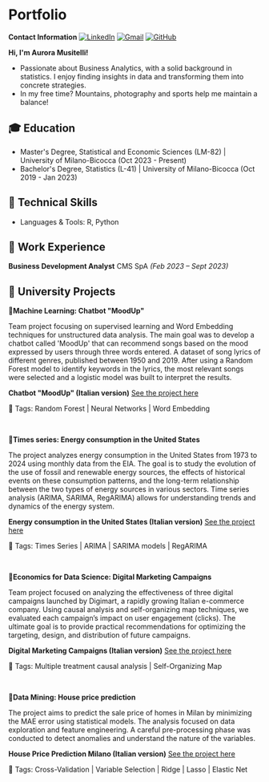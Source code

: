 # Portfolio

**Contact Information**
[![LinkedIn](https://img.shields.io/badge/LinkedIn-blue?logo=linkedin&logoColor=white)](https://www.linkedin.com/in/aurora-musitelli-bb1464195/)
[![Gmail](https://img.shields.io/badge/Gmail-red?logo=gmail&logoColor=white)](mailto:musitelliaurora@gmail.com)
[![GitHub](https://img.shields.io/badge/GitHub-black?logo=github&logoColor=white)](https://github.com/auroraMusitelli)

**Hi, I'm Aurora Musitelli!**
* Passionate about Business Analytics, with a solid background in statistics. I enjoy finding insights in data and transforming them into concrete strategies.
* In my free time? Mountains, photography and sports help me maintain a balance!

## 🎓 Education
* Master's Degree, Statistical and Economic Sciences (LM-82) | University of Milano-Bicocca (Oct 2023 - Present)
* Bachelor's Degree, Statistics (L-41) | University of Milano-Bicocca (Oct 2019 - Jan 2023)


## 📌 Technical Skills
* Languages & Tools: R, Python


## 📌 Work Experience
**Business Development Analyst** CMS SpA *(Feb 2023 – Sept 2023)*  


## 📌 University Projects

**📄Machine Learning: Chatbot "MoodUp"**

Team project focusing on supervised learning and Word Embedding techniques for unstructured data analysis. The main goal was to develop a chatbot called 'MoodUp' that can recommend songs based on the mood expressed by users through three words entered. A dataset of song lyrics of different genres, published between 1950 and 2019. After using a Random Forest model to identify keywords in the lyrics, the most relevant songs were selected and a logistic model was built to interpret the results.

**Chatbot "MoodUp" (Italian version)** [See the project here](https://github.com/auroraMusitelli/Portfolio/blob/main/MoodUp_report.pdf)

📎 Tags: Random Forest | Neural Networks | Word Embedding 

&nbsp; 

**📄Times series: Energy consumption in the United States**

The project analyzes energy consumption in the United States from 1973 to 2024 using monthly data from the EIA. The goal is to study the evolution of the use of fossil and renewable energy sources, the effects of historical events on these consumption patterns, and the long-term relationship between the two types of energy sources in various sectors. Time series analysis (ARIMA, SARIMA, RegARIMA) allows for understanding trends and dynamics of the energy system.

**Energy consumption in the United States (Italian version)** [See the project here](https://github.com/auroraMusitelli/Portfolio/blob/main/TimesSeriesEnergyConsumption_USA.pdf)

📎 Tags: Times Series | ARIMA | SARIMA models | RegARIMA

&nbsp; 

**📄Economics for Data Science: Digital Marketing Campaigns**

Team project focused on analyzing the effectiveness of three digital campaigns launched by Digimart, a rapidly growing Italian e-commerce company. Using causal analysis and self-organizing map techniques, we evaluated each campaign’s impact on user engagement (clicks). The ultimate goal is to provide practical recommendations for optimizing the targeting, design, and distribution of future campaigns.

**Digital Marketing Campaigns (Italian version)** [See the project here](https://github.com/auroraMusitelli/Portfolio/blob/main/DigitalMarketingCampaigns.pdf)

📎 Tags: Multiple treatment causal analysis | Self-Organizing Map 

&nbsp; 

**📄Data Mining: House price prediction**

The project aims to predict the sale price of homes in Milan by minimizing the MAE error using statistical models. The analysis focused on data exploration and feature engineering. A careful pre-processing phase was conducted to detect anomalies and understand the nature of the variables.

**House Price Prediction Milano (Italian version)** [See the project here](https://github.com/auroraMusitelli/Portfolio/blob/main/HousePricePredictionMilano.pdf)

📎 Tags: Cross-Validation | Variable Selection | Ridge | Lasso | Elastic Net 

